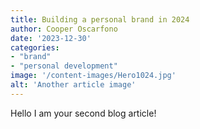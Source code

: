 ```yaml
---
title: Building a personal brand in 2024
author: Cooper Oscarfono
date: '2023-12-30'
categories:
- "brand"
- "personal development"
image: '/content-images/Hero1024.jpg'
alt: 'Another article image'
---
```


Hello I am your second blog article!
